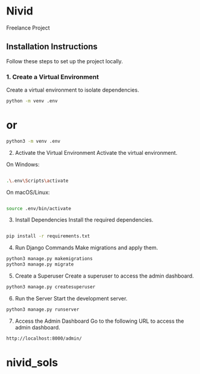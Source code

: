 # Nivid

Freelance Project

## Installation Instructions

Follow these steps to set up the project locally.

### 1. Create a Virtual Environment

Create a virtual environment to isolate dependencies.

```sh
python -m venv .env
```
# or
```sh
python3 -m venv .env
```
2. Activate the Virtual Environment
Activate the virtual environment.

On Windows:
```sh

.\.env\Scripts\activate
```
On macOS/Linux:
```sh

source .env/bin/activate
```
3. Install Dependencies
Install the required dependencies.

```sh

pip install -r requirements.txt
```
4. Run Django Commands
Make migrations and apply them.


```sh
python3 manage.py makemigrations
python3 manage.py migrate
```
5. Create a Superuser
Create a superuser to access the admin dashboard.


```sh
python3 manage.py createsuperuser
```
6. Run the Server
Start the development server.

```sh
python3 manage.py runserver
```
7. Access the Admin Dashboard
Go to the following URL to access the admin dashboard.

```bash
http://localhost:8000/admin/
```
# nivid_sols
